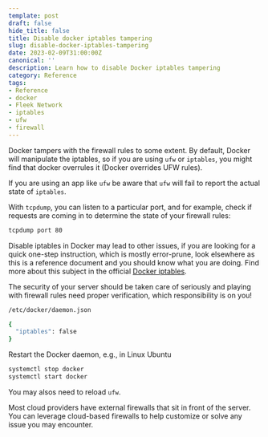 ```yaml
---
template: post
draft: false
hide_title: false
title: Disable docker iptables tampering
slug: disable-docker-iptables-tampering
date: 2023-02-09T31:00:00Z
canonical: ''
description: Learn how to disable Docker iptables tampering
category: Reference
tags:
- Reference
- docker
- Fleek Network
- iptables
- ufw
- firewall
---
```


Docker tampers with the firewall rules to some extent. By default, Docker will manipulate the iptables, so if you are using `ufw` or `iptables`, you might find that docker overrules it (Docker overrides UFW rules).

If you are using an app like `ufw` be aware that `ufw` will fail to report the actual state of `iptables`.

With `tcpdump`, you can listen to a particular port, and for example, check if requests are coming in to determine the state of your firewall rules:

```sh
tcpdump port 80
```

Disable iptables in Docker may lead to other issues, if you are looking for a quick one-step instruction, which is mostly error-prune, look elsewhere as this is a reference document and you should know what you are doing. Find more about this subject in the official [Docker iptables](https://docs.docker.com/network/iptables/).

The security of your server should be taken care of seriously and playing with firewall rules need proper verification, which responsibility is on you!

```sh
/etc/docker/daemon.json
```

```sh
{
  "iptables": false
}
```

Restart the Docker daemon, e.g., in Linux Ubuntu

```sh
systemctl stop docker
systemctl start docker
```

You may alsos need to reload `ufw`.

Most cloud providers have external firewalls that sit in front of the server. You can leverage cloud-based firewalls to help customize or solve any issue you may encounter.